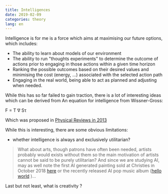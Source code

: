 ```yaml
---
title: Intelligences
date: 2019-02-09
categories: theory
lang: en
---
```


Intelligence is for me is a force which aims at maximising our future options, which includes:
* The ability to learn about models of our environment 
* The ability to run "thoughts experiments" to determine the outcome of actions prior to engaging in those actions within a given time horizon
* Ranking the possible outcomes based on their desired values and minimising the cost (energy, ...) associated with the selected action path
* Engaging in the real world, being able to act as planned and adjusting when needed.

While this has so far failed to gain traction, there is a lot of interesting ideas which can be derived from An equation for intelligence from Wissner-Gross: 

F = T ∇ Sτ

Which  was proposed in [Physical Reviews in 2013](https://www.alexwg.org/publications/PhysRevLett_110-168702.pdf)

While this is interesting, there are some obvious limitations:
* whether intelligence is always and exclusively utilitarian? 
> What about arts, though patrons have often been needed, artists probably would exists without them so the main motivation of artists cannot be said to be purely utilitarian? 
And since we are studying AI, may as well note the first AI generated painting sold at Christies in October 2018 [here](https://www.christies.com/features/A-collaboration-between-two-artists-one-human-one-a-machine-9332-1.aspx)
 or the recently released AI pop music album ([hello world](https://phys.org/news/2018-10-ai-album-ushers-musical-era.html) )...

Last but not least, what is creativity ?